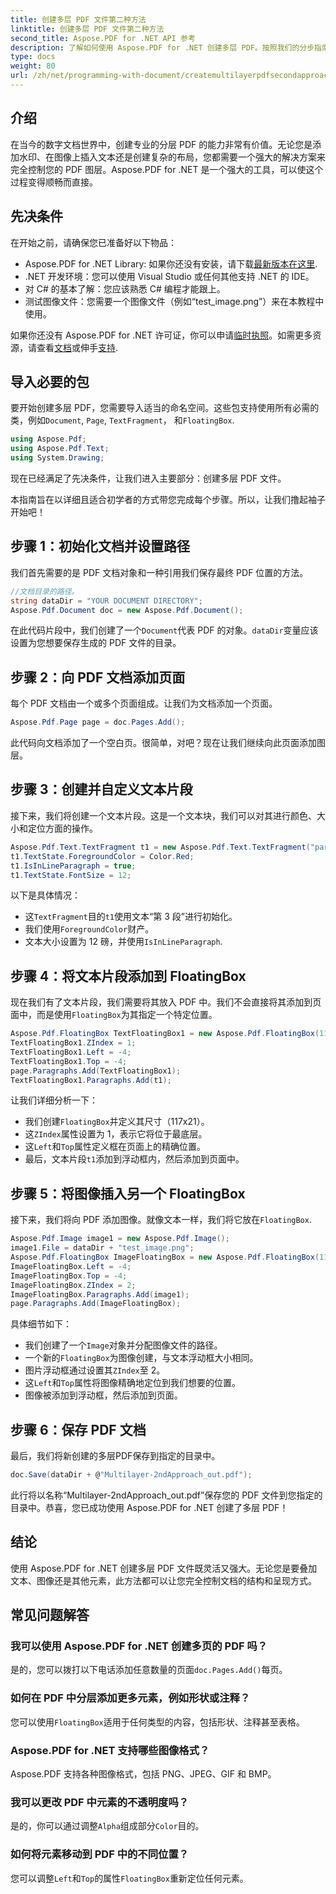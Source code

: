 ```yaml
---
title: 创建多层 PDF 文件第二种方法
linktitle: 创建多层 PDF 文件第二种方法
second_title: Aspose.PDF for .NET API 参考
description: 了解如何使用 Aspose.PDF for .NET 创建多层 PDF。按照我们的分步指南，轻松将文本、图像和图层添加到您的 PDF 文件。
type: docs
weight: 80
url: /zh/net/programming-with-document/createmultilayerpdfsecondapproach/
---
```

## 介绍

在当今的数字文档世界中，创建专业的分层 PDF 的能力非常有价值。无论您是添加水印、在图像上插入文本还是创建复杂的布局，您都需要一个强大的解决方案来完全控制您的 PDF 图层。Aspose.PDF for .NET 是一个强大的工具，可以使这个过程变得顺畅而直接。

## 先决条件

在开始之前，请确保您已准备好以下物品：

-  Aspose.PDF for .NET Library: 如果你还没有安装，请下载[最新版本在这里](https://releases.aspose.com/pdf/net/).
- .NET 开发环境：您可以使用 Visual Studio 或任何其他支持 .NET 的 IDE。
- 对 C# 的基本了解：您应该熟悉 C# 编程才能跟上。
- 测试图像文件：您需要一个图像文件（例如“test_image.png”）来在本教程中使用。

如果你还没有 Aspose.PDF for .NET 许可证，你可以申请[临时执照](https://purchase.aspose.com/temporary-license/)。如需更多资源，请查看[文档](https://reference.aspose.com/pdf/net/)或伸手[支持](https://forum.aspose.com/c/pdf/10).

## 导入必要的包

要开始创建多层 PDF，您需要导入适当的命名空间。这些包支持使用所有必需的类，例如`Document`, `Page`, `TextFragment`， 和`FloatingBox`.

```csharp
using Aspose.Pdf;
using Aspose.Pdf.Text;
using System.Drawing;
```

现在已经满足了先决条件，让我们进入主要部分：创建多层 PDF 文件。

本指南旨在以详细且适合初学者的方式带您完成每个步骤。所以，让我们撸起袖子开始吧！

## 步骤 1：初始化文档并设置路径

我们首先需要的是 PDF 文档对象和一种引用我们保存最终 PDF 位置的方法。

```csharp
//文档目录的路径。
string dataDir = "YOUR DOCUMENT DIRECTORY";
Aspose.Pdf.Document doc = new Aspose.Pdf.Document();
```

在此代码片段中，我们创建了一个`Document`代表 PDF 的对象。`dataDir`变量应该设置为您想要保存生成的 PDF 文件的目录。

## 步骤 2：向 PDF 文档添加页面

每个 PDF 文档由一个或多个页面组成。让我们为文档添加一个页面。

```csharp
Aspose.Pdf.Page page = doc.Pages.Add();
```

此代码向文档添加了一个空白页。很简单，对吧？现在让我们继续向此页面添加图层。

## 步骤 3：创建并自定义文本片段

接下来，我们将创建一个文本片段。这是一个文本块，我们可以对其进行颜色、大小和定位方面的操作。

```csharp
Aspose.Pdf.Text.TextFragment t1 = new Aspose.Pdf.Text.TextFragment("paragraph 3 segment");
t1.TextState.ForegroundColor = Color.Red;
t1.IsInLineParagraph = true;
t1.TextState.FontSize = 12;
```

以下是具体情况：
- 这`TextFragment`目的`t1`使用文本“第 3 段”进行初始化。
- 我们使用`ForegroundColor`财产。
- 文本大小设置为 12 磅，并使用`IsInLineParagraph`.

## 步骤 4：将文本片段添加到 FloatingBox

现在我们有了文本片段，我们需要将其放入 PDF 中。我们不会直接将其添加到页面中，而是使用`FloatingBox`为其指定一个特定位置。

```csharp
Aspose.Pdf.FloatingBox TextFloatingBox1 = new Aspose.Pdf.FloatingBox(117, 21);
TextFloatingBox1.ZIndex = 1;
TextFloatingBox1.Left = -4;
TextFloatingBox1.Top = -4;
page.Paragraphs.Add(TextFloatingBox1);
TextFloatingBox1.Paragraphs.Add(t1);
```

让我们详细分析一下：
- 我们创建`FloatingBox`并定义其尺寸（117x21）。
- 这`ZIndex`属性设置为 1，表示它将位于最底层。
- 这`Left`和`Top`属性定义框在页面上的精确位置。
- 最后，文本片段`t1`添加到浮动框内，然后添加到页面中。

## 步骤 5：将图像插入另一个 FloatingBox

接下来，我们将向 PDF 添加图像。就像文本一样，我们将它放在`FloatingBox`.

```csharp
Aspose.Pdf.Image image1 = new Aspose.Pdf.Image();
image1.File = dataDir + "test_image.png";
Aspose.Pdf.FloatingBox ImageFloatingBox = new Aspose.Pdf.FloatingBox(117, 21);
ImageFloatingBox.Left = -4;
ImageFloatingBox.Top = -4;
ImageFloatingBox.ZIndex = 2;
ImageFloatingBox.Paragraphs.Add(image1);
page.Paragraphs.Add(ImageFloatingBox);
```

具体细节如下：
- 我们创建了一个`Image`对象并分配图像文件的路径。
- 一个新的`FloatingBox`为图像创建，与文本浮动框大小相同。
- 图片浮动框通过设置其`ZIndex`至 2。
- 这`Left`和`Top`属性将图像精确地定位到我们想要的位置。
- 图像被添加到浮动框，然后添加到页面。

## 步骤 6：保存 PDF 文档

最后，我们将新创建的多层PDF保存到指定的目录中。

```csharp
doc.Save(dataDir + @"Multilayer-2ndApproach_out.pdf");
```

此行将以名称“Multilayer-2ndApproach_out.pdf”保存您的 PDF 文件到您指定的目录中。恭喜，您已成功使用 Aspose.PDF for .NET 创建了多层 PDF！

## 结论

使用 Aspose.PDF for .NET 创建多层 PDF 文件既灵活又强大。无论您是要叠加文本、图像还是其他元素，此方法都可以让您完全控制文档的结构和呈现方式。

## 常见问题解答

### 我可以使用 Aspose.PDF for .NET 创建多页的 PDF 吗？  
是的，您可以拨打以下电话添加任意数量的页面`doc.Pages.Add()`每页。

### 如何在 PDF 中分层添加更多元素，例如形状或注释？  
您可以使用`FloatingBox`适用于任何类型的内容，包括形状、注释甚至表格。

### Aspose.PDF for .NET 支持哪些图像格式？  
Aspose.PDF 支持各种图像格式，包括 PNG、JPEG、GIF 和 BMP。

### 我可以更改 PDF 中元素的不透明度吗？  
是的，你可以通过调整`Alpha`组成部分`Color`目的。

### 如何将元素移动到 PDF 中的不同位置？  
您可以调整`Left`和`Top`的属性`FloatingBox`重新定位任何元素。